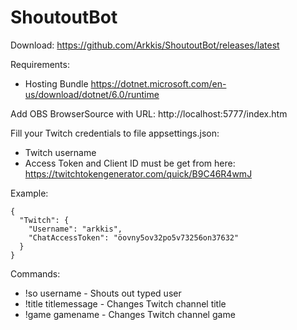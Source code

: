 # ShoutoutBot

Download: https://github.com/Arkkis/ShoutoutBot/releases/latest

Requirements:
- Hosting Bundle https://dotnet.microsoft.com/en-us/download/dotnet/6.0/runtime

Add OBS BrowserSource with URL: http://localhost:5777/index.htm

Fill your Twitch credentials to file appsettings.json:
- Twitch username
- Access Token and Client ID must be get from here: https://twitchtokengenerator.com/quick/B9C46R4wmJ

Example:
```
{
  "Twitch": {
    "Username": "arkkis",
    "ChatAccessToken": "öovny5ov32po5v73256on37632"
  }
}
```

Commands:
- !so username - Shouts out typed user
- !title titlemessage - Changes Twitch channel title
- !game gamename - Changes Twitch channel game
